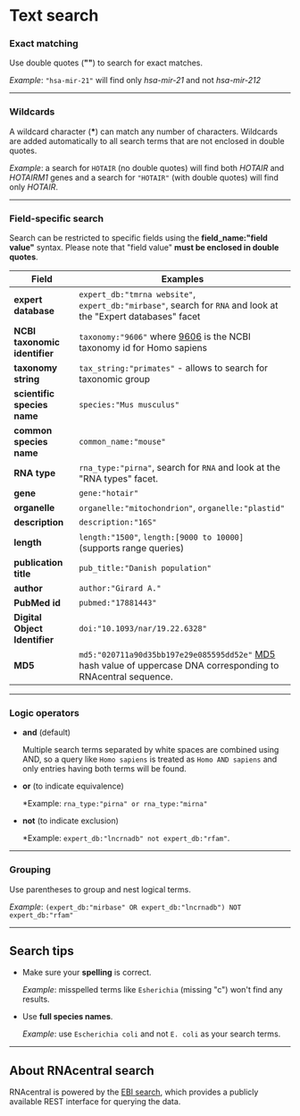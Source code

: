 
# <i class="fa fa-search"></i> Text search

### Exact matching <a style="cursor: pointer" id="exact-matching" ng-click="scrollTo('exact-matching')" name="exact-matching" class="text-muted smaller"><i class="fa fa-link"></i></a>

Use double quotes (**""**) to search for exact matches.

*Example*: `"hsa-mir-21"` will find only *hsa-mir-21* and not *hsa-mir-212*

---

### Wildcards <a style="cursor: pointer" id="wildcards" ng-click="scrollTo('wildcards')" name="wildcards" class="text-muted smaller"><i class="fa fa-link"></i></a>

A wildcard character (<strong>*</strong>) can match any number of characters. Wildcards are added automatically to all search terms that are not enclosed in double quotes.

*Example*: a search for `HOTAIR` (no double quotes) will find both *HOTAIR* and *HOTAIRM1* genes
and a search for `"HOTAIR"` (with double quotes) will find only *HOTAIR*.

---

### Field-specific search <a style="cursor: pointer" id="field-specific-search" ng-click="scrollTo('field-specific-search')" name="field-specific-search" class="text-muted smaller"><i class="fa fa-link"></i></a>

Search can be restricted to specific fields using the **field_name:"field value"** syntax.
Please note that "field value" **must be enclosed in double quotes**.

| Field                          | Examples                                                                                                                                           |
| ------------------------------ | -------------------------------------------------------------------------------------------------------------------------------------------------- |
| **expert database**            | `expert_db:"tmrna website"`, `expert_db:"mirbase"`, search for `RNA` and look at the "Expert databases" facet                                      |
| **NCBI taxonomic identifier**  | `taxonomy:"9606"` where [9606](http://www.ncbi.nlm.nih.gov/Taxonomy/Browser/wwwtax.cgi?id=9606) is the NCBI taxonomy id for Homo sapiens           |
| **taxonomy string**            | `tax_string:"primates"` - allows to search for taxonomic group                                                                                                                            |
| **scientific species name**    | `species:"Mus musculus"`                                                                                                                           |
| **common species name**        | `common_name:"mouse"`                                                                                                                              |
| **RNA type**                   | `rna_type:"pirna"`, search for `RNA` and look at the "RNA types" facet.                                                                            |
| **gene**                       | `gene:"hotair"`                                                                                                                                    |
| **organelle**                  | `organelle:"mitochondrion"`, `organelle:"plastid"`                                                                                                 |
| **description**                | `description:"16S"`                                                                                                                                |
| **length**                     | `length:"1500"`, `length:[9000 to 10000]` (supports range queries)                                                                                 |
| **publication title**          | `pub_title:"Danish population"`                                                                                                                    |
| **author**                     | `author:"Girard A."`                                                                                                                               |
| **PubMed id**                  | `pubmed:"17881443"`                                                                                                                                |
| **Digital Object Identifier**  | `doi:"10.1093/nar/19.22.6328"`                                                                                                                     |
| **MD5**                        | `md5:"020711a90d35bb197e29e085595dd52e"` [MD5](http://en.wikipedia.org/wiki/MD5) hash value of uppercase DNA corresponding to RNAcentral sequence. |

---

### Logic operators <a style="cursor: pointer" id="logic-operators" ng-click="scrollTo('logic-operators')" name="logic-operators" class="text-muted smaller"><i class="fa fa-link"></i></a>

* **and** (default)

	Multiple search terms separated by white spaces are combined using AND,
	so a query like `Homo sapiens` is treated as `Homo AND sapiens` and only entries having both terms will be found.

* **or** (to indicate equivalence)

	*Example: `rna_type:"pirna" or rna_type:"mirna"`

* **not** (to indicate exclusion)

	*Example: `expert_db:"lncrnadb" not expert_db:"rfam"`.

---

### Grouping <a style="cursor: pointer" id="grouping" ng-click="scrollTo('grouping')" name="grouping" class="text-muted smaller"><i class="fa fa-link"></i></a>

Use parentheses to group and nest logical terms.

*Example*: `(expert_db:"mirbase" OR expert_db:"lncrnadb") NOT expert_db:"rfam"`

---

## Search tips <a style="cursor: pointer" id="tips" ng-click="scrollTo('tips')" name="tips" class="text-muted smaller"><i class="fa fa-link"></i></a>

* Make sure your **spelling** is correct.

    *Example*: misspelled terms like `Esherichia` (missing "c") won't find any results.

* Use **full species names**.

    *Example*: use `Escherichia coli` and not `E. coli` as your search terms.

---

## About RNAcentral search <a style="cursor: pointer" id="ebi-search" ng-click="scrollTo('ebi-search')" name="ebi-search" class="text-muted smaller"><i class="fa fa-link"></i></a>

RNAcentral is powered by the [EBI search](http://www.ebi.ac.uk/ebisearch/),
which provides a publicly available REST interface for querying the data.
